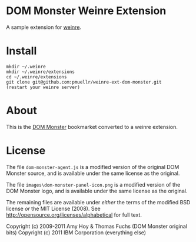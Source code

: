DOM Monster Weinre Extension
=======================

A sample extension for [weinre](http://pmuellr.github.com/weinre/).

Install
=======

    mkdir ~/.weinre
    mkdir ~/.weinre/extensions
    cd ~/.weinre/extensions    
    git clone git@github.com:pmuellr/weinre-ext-dom-monster.git
    (restart your weinre server)
    
About
=====

This is the [DOM Monster](http://mir.aculo.us/dom-monster/) bookmarket
converted to a weinre extension.

License
=======

The file `dom-monster-agent.js` is a modified version of the original 
DOM Monster source, and is available under the same license as the original.

The file `images\dom-monster-panel-icon.png` is a modified version of the
DOM Monster logo, and is available under the same license as the original.

The remaining files are available under *either* the terms of the modified BSD license *or* the
MIT License (2008). See http://opensource.org/licenses/alphabetical for full text.

Copyright (c) 2009-2011 Amy Hoy & Thomas Fuchs (DOM Monster original bits)
Copyright (c) 2011 IBM Corporation (everything else)